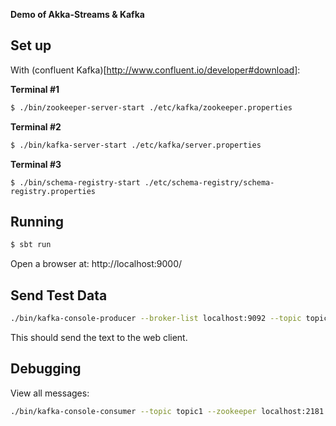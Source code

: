 **Demo of Akka-Streams & Kafka**

## Set up

With (confluent Kafka)[http://www.confluent.io/developer#download]:

**Terminal #1**
```sh
$ ./bin/zookeeper-server-start ./etc/kafka/zookeeper.properties
```

**Terminal #2**
```sh
$ ./bin/kafka-server-start ./etc/kafka/server.properties
```

**Terminal #3**
```
$ ./bin/schema-registry-start ./etc/schema-registry/schema-registry.properties
```

## Running

```sh
$ sbt run
```

Open a browser at: http://localhost:9000/

## Send Test Data

```sh
./bin/kafka-console-producer --broker-list localhost:9092 --topic topic1 
```

This should send the text to the web client.


## Debugging

View all messages:

```sh
./bin/kafka-console-consumer --topic topic1 --zookeeper localhost:2181 --from-beginning
```